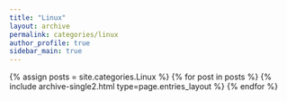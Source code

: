 ```yaml
---
title: "Linux"
layout: archive
permalink: categories/linux
author_profile: true
sidebar_main: true
---
```


{% assign posts = site.categories.Linux %}
{% for post in posts %} {% include archive-single2.html type=page.entries_layout %} {% endfor %}
